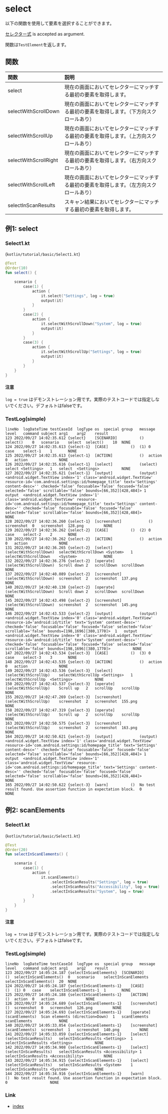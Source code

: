 # select

以下の関数を使用して要素を選択することができます。

[セレクター式](../../selector_and_nickname/selector_expression_ja.md) is accepted as argument.

関数は`TestElement`を返します。

## 関数

| 関数                    | 説明                                           |
|:----------------------|:---------------------------------------------|
| select                | 現在の画面においてセレクターにマッチする最初の要素を取得します。             |
| selectWithScrollDown  | 現在の画面においてセレクターにマッチする最初の要素を取得します。（下方向スクロールあり） |
| selectWithScrollUp    | 現在の画面においてセレクターにマッチする最初の要素を取得します。（上方向スクロールあり） |
| selectWithScrollRight | 現在の画面においてセレクターにマッチする最初の要素を取得します。（右方向スクロールあり） |
| selectWithScrollLeft  | 現在の画面においてセレクターにマッチする最初の要素を取得します。（左方向スクロールあり） |
| selectInScanResults   | スキャン結果においてセレクターにマッチする最初の要素を取得します。            |

## 例1: select

### Select1.kt

(`kotlin/tutorial/basic/Select1.kt`)

```kotlin
@Test
@Order(10)
fun select() {

    scenario {
        case(1) {
            action {
                it.select("Settings", log = true)
                output(it)
            }
        }
        case(2) {
            action {
                it.selectWithScrollDown("System", log = true)
                output(it)
            }
        }
        case(3) {
            action {
                it.selectWithScrollUp("Settings", log = true)
                output(it)
            }
        }
    }
}
```

#### 注意

`log = true` はデモンストレーション用です。実際のテストコードでは指定しないでください。デフォルトはfalseです。

### TestLog(simple)

```
lineNo	logDateTime	testCaseId	logType	os	special	group	message	level	command	subject	arg1	arg2	result
123	2022/09/27 14:02:35.612	{select}	[SCENARIO]			()	select()	0	scenario	select	select()	10	NONE
124	2022/09/27 14:02:35.613	{select-1}	[CASE]			()	(1)	0	case	select-1	1		NONE
125	2022/09/27 14:02:35.613	{select-1}	[ACTION]			()	action	0	action				NONE
126	2022/09/27 14:02:35.616	{select-1}	[select]			(select)	select <Settings>	1	select	<Settings>			NONE
127	2022/09/27 14:02:35.621	{select-1}	[output]			(output)	<android.widget.TextView index='1' class='android.widget.TextView' resource-id='com.android.settings:id/homepage_title' text='Settings' content-desc='' checked='false' focusable='false' focused='false' selected='false' scrollable='false' bounds=[66,352][428,484]>	1	output	<android.widget.TextView index='1' class='android.widget.TextView' resource-id='com.android.settings:id/homepage_title' text='Settings' content-desc='' checked='false' focusable='false' focused='false' selected='false' scrollable='false' bounds=[66,352][428,484]>			NONE
128	2022/09/27 14:02:36.260	{select-1}	[screenshot]			()	screenshot	0	screenshot	128.png			NONE
129	2022/09/27 14:02:36.262	{select-2}	[CASE]			()	(2)	0	case	select-2	2		NONE
130	2022/09/27 14:02:36.262	{select-2}	[ACTION]			()	action	0	action				NONE
131	2022/09/27 14:02:36.265	{select-2}	[select]			(selectWithScrollDown)	selectWithScrollDown <System>	1	selectWithScrollDown	<System>			NONE
132	2022/09/27 14:02:36.276	{select-2}	[operate]			(selectWithScrollDown)	Scroll down	2	scrollDown	scrollDown			NONE
137	2022/09/27 14:02:40.089	{select-2}	[screenshot]			(selectWithScrollDown)	screenshot	2	screenshot	137.png			NONE
140	2022/09/27 14:02:40.138	{select-2}	[operate]			(selectWithScrollDown)	Scroll down	2	scrollDown	scrollDown			NONE
145	2022/09/27 14:02:43.498	{select-2}	[screenshot]			(selectWithScrollDown)	screenshot	2	screenshot	145.png			NONE
146	2022/09/27 14:02:43.533	{select-2}	[output]			(output)	<android.widget.TextView index='0' class='android.widget.TextView' resource-id='android:id/title' text='System' content-desc='' checked='false' focusable='false' focused='false' selected='false' scrollable='false' bounds=[198,1696][380,1770]>	1	output	<android.widget.TextView index='0' class='android.widget.TextView' resource-id='android:id/title' text='System' content-desc='' checked='false' focusable='false' focused='false' selected='false' scrollable='false' bounds=[198,1696][380,1770]>			NONE
147	2022/09/27 14:02:43.534	{select-3}	[CASE]			()	(3)	0	case	select-3	3		NONE
148	2022/09/27 14:02:43.535	{select-3}	[ACTION]			()	action	0	action				NONE
149	2022/09/27 14:02:43.536	{select-3}	[select]			(selectWithScrollUp)	selectWithScrollUp <Settings>	1	selectWithScrollUp	<Settings>			NONE
150	2022/09/27 14:02:43.537	{select-3}	[operate]			(selectWithScrollUp)	Scroll up	2	scrollUp	scrollUp			NONE
155	2022/09/27 14:02:47.269	{select-3}	[screenshot]			(selectWithScrollUp)	screenshot	2	screenshot	155.png			NONE
158	2022/09/27 14:02:47.319	{select-3}	[operate]			(selectWithScrollUp)	Scroll up	2	scrollUp	scrollUp			NONE
163	2022/09/27 14:02:50.575	{select-3}	[screenshot]			(selectWithScrollUp)	screenshot	2	screenshot	163.png			NONE
164	2022/09/27 14:02:50.621	{select-3}	[output]			(output)	<android.widget.TextView index='1' class='android.widget.TextView' resource-id='com.android.settings:id/homepage_title' text='Settings' content-desc='' checked='false' focusable='false' focused='false' selected='false' scrollable='false' bounds=[66,352][428,484]>	1	output	<android.widget.TextView index='1' class='android.widget.TextView' resource-id='com.android.settings:id/homepage_title' text='Settings' content-desc='' checked='false' focusable='false' focused='false' selected='false' scrollable='false' bounds=[66,352][428,484]>			NONE
165	2022/09/27 14:02:50.622	{select-3}	[warn]			()	No test result found. Use assertion function in expectation block.	0					NONE
```

## 例2: scanElements

### Select1.kt

(`kotlin/tutorial/basic/Select1.kt`)

```kotlin
@Test
@Order(20)
fun selectInScanElements() {

    scenario {
        case(1) {
            action {
                it.scanElements()
                    .selectInScanResults("Settings", log = true)
                    .selectInScanResults("Accessibility", log = true)
                    .selectInScanResults("System", log = true)
            }
        }
    }
}
```

#### 注意

`log = true` はデモンストレーション用です。実際のテストコードでは指定しないでください。デフォルトはfalseです。

### TestLog(simple)

```
lineNo	logDateTime	testCaseId	logType	os	special	group	message	level	command	subject	arg1	arg2	result
123	2022/09/27 14:05:24.187	{selectInScanElements}	[SCENARIO]			()	selectInScanElements()	0	scenario	selectInScanElements	selectInScanElements()	20	NONE
124	2022/09/27 14:05:24.187	{selectInScanElements-1}	[CASE]			()	(1)	0	case	selectInScanElements-1	1		NONE
125	2022/09/27 14:05:24.188	{selectInScanElements-1}	[ACTION]			()	action	0	action				NONE
126	2022/09/27 14:05:24.689	{selectInScanElements-1}	[screenshot]			()	screenshot	0	screenshot	126.png			NONE
127	2022/09/27 14:05:24.693	{selectInScanElements-1}	[operate]			(scanElements)	Scan elements (direction=Down)	1	scanElements	scanElements			NONE
140	2022/09/27 14:05:33.054	{selectInScanElements-1}	[screenshot]			(scanElements)	screenshot	1	screenshot	140.png			NONE
141	2022/09/27 14:05:33.059	{selectInScanElements-1}	[select]			(selectInScanResults)	selectInScanResults <Settings>	1	selectInScanResults	<Settings>			NONE
142	2022/09/27 14:05:34.908	{selectInScanElements-1}	[select]			(selectInScanResults)	selectInScanResults <Accessibility>	1	selectInScanResults	<Accessibility>			NONE
143	2022/09/27 14:05:34.915	{selectInScanElements-1}	[select]			(selectInScanResults)	selectInScanResults <System>	1	selectInScanResults	<System>			NONE
144	2022/09/27 14:05:34.916	{selectInScanElements-1}	[warn]			()	No test result found. Use assertion function in expectation block.	0					NONE
```

### Link

- [index](../../../index_ja.md)
